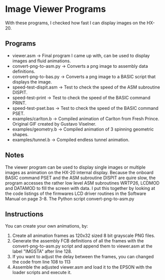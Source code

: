 # Image Viewer Programs
With these programs, I checked how fast I can display images on the HX-20.

## Programs
- viewer.asm -> Final program I came up with, can be used to display images and fluid animations.
- convert-png-to-asm.py -> Converts a png image to assembly data definitions.
- convert-png-to-bas.py -> Converts a png image to a BASIC script that displays the image.
- speed-test-dispit.asm -> Test to check the speed of the ASM subroutine DISPIT.
- speed-test-print -> Test to check the speed of the BASIC command PRINT.
- speed-test-pset.bas -> Test to check the speed of the BASIC command PSET.
- examples/carlton.b -> Compiled animation of Carlton from Fresh Prince. Original GIF created by Gustavo Viselner.
- examples/geometry.b -> Compiled animation of 3 spinning geometric shapes.
- examples/tunnel.b -> Compiled endless tunnel animation.

## Notes
The viewer program can be used to display single images or multiple images as animation on the HX-20 internal display.
Because the onboard BASIC command PSET and the ASM subroutine DISPIT are quire slow,
the program accesses the rather low level ASM subroutines WRTP26, LCDMOD and DATAMOD to fill the screen with data. I put this together by looking at the code listings of the firmwares LCD driver routines in the Software Manual on page 3-8. The Python script convert-png-to-asm.py

## Instructions
You can create your own animations, by:
1. Create all animation frames as 120x32 sized 8 bit grayscale PNG files.
3. Generate the assembly FCB definitions of all the frames with the convert-png-to-asm.py script and append them to viewer.asm at the label "IMGSTA" after line 128.
4. If you want to adjust the delay between the frames, you can changed the code from line 108 to 113
5. Assemble the adjusted viewer.asm and load it to the EPSON with the loader scripts and execute it.


 
